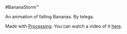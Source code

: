 #BananaStorm™

An animation of falling Bananas. By telega.

Made with [Processing](http://processing.org). You can watch a video of it [here](https://vimeo.com/170989063).